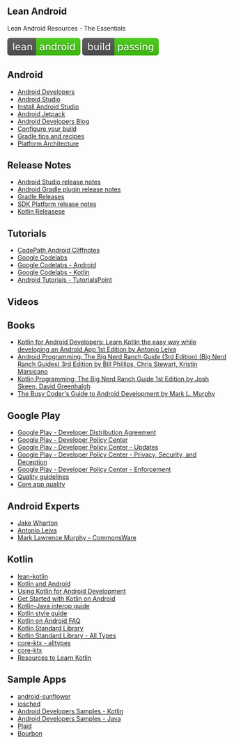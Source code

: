 Lean Android
--
Lean Android Resources - The Essentials

![Lean Android](lean-android.svg) ![Build Passing](build-passing.svg)

Android
---
- [Android Developers](https://developer.android.com)
- [Android Studio](https://developer.android.com/studio/)
- [Install Android Studio](https://developer.android.com/studio/install)
- [Android Jetpack](https://developer.android.com/jetpack)
- [Android Developers Blog](https://android-developers.googleblog.com/)
- [Configure your build](https://developer.android.com/studio/build/)
- [Gradle tips and recipes](https://developer.android.com/studio/build/gradle-tips)
- [Platform Architecture](https://developer.android.com/guide/platform/)

Release Notes
---
- [Android Studio release notes](https://developer.android.com/studio/releases/)
- [Android Gradle plugin release notes
](https://developer.android.com/studio/releases/gradle-plugin)
- [Gradle Releases](https://gradle.org/releases/)
- [SDK Platform release notes](https://developer.android.com/studio/releases/platforms)
- [Kotlin Releasese](https://blog.jetbrains.com/kotlin/category/releases/)

Tutorials
---
- [CodePath Android Cliffnotes](https://guides.codepath.com/android)
- [Google Codelabs](https://codelabs.developers.google.com/)
- [Google Codelabs - Android](https://codelabs.developers.google.com/?cat=Android)
- [Google Codelabs - Kotlin](https://codelabs.developers.google.com/?cat=Kotlin)
- [Android Tutorials - TutorialsPoint](https://www.tutorialspoint.com/android/index.htm)

Videos
---

Books
---
- [Kotlin for Android Developers: Learn Kotlin the easy way while developing an Android App 1st Edition by Antonio Leiva](https://www.amazon.com/Kotlin-Android-Developers-Learn-developing/dp/1530075610)
- [Android Programming: The Big Nerd Ranch Guide (3rd Edition) (Big Nerd Ranch Guides) 3rd Edition by Bill Phillips, Chris Stewart, Kristin Marsicano](https://www.amazon.com/gp/product/0134706056/)
- [Kotlin Programming: The Big Nerd Ranch Guide 1st Edition by Josh Skeen, David Greenhalgh](https://www.amazon.com/Kotlin-Programming-Nerd-Ranch-Guide/dp/0135161630)
- [The Busy Coder's Guide to Android Development by Mark L. Murphy](https://commonsware.com/Android/)

Google Play
---
- [Google Play - Developer Distribution Agreement](https://play.google.com/intl/ALL_uk/about/developer-distribution-agreement.html)
- [Google Play - Developer Policy Center](https://play.google.com/about/developer-content-policy/)
- [Google Play - Developer Policy Center - Updates](https://play.google.com/about/updates-resources/updates/)
- [Google Play - Developer Policy Center - Privacy, Security, and Deception](https://play.google.com/about/privacy-security-deception/)
- [Google Play - Developer Policy Center - Enforcement](https://play.google.com/about/enforcement/)
- [Quality guidelines](https://developer.android.com/docs/quality-guidelines/)
- [Core app quality](https://developer.android.com/docs/quality-guidelines/core-app-quality)

Android Experts
---
- [Jake Wharton](https://jakewharton.com/)
- [Antonio Leiva](https://antonioleiva.com/)
- [Mark Lawrence Murphy - CommonsWare](https://commonsware.com/)

Kotlin
---
- [lean-kotlin](https://github.com/tunjos/lean-kotlin)
- [Kotlin and Android](https://developer.android.com/kotlin/)
- [Using Kotlin for Android Development](https://kotlinlang.org/docs/reference/android-overview.html)
- [Get Started with Kotlin on Android
](https://developer.android.com/kotlin/get-started)
- [Kotlin-Java interop guide](https://developer.android.com/kotlin/interop)
- [Kotlin style guide](https://developer.android.com/kotlin/style-guide)
- [Kotlin on Android FAQ](https://developer.android.com/kotlin/faq)
- [Kotlin Standard Library](https://kotlinlang.org/api/latest/jvm/stdlib/index.html)
- [Kotlin Standard Library - All Types](https://kotlinlang.org/api/latest/jvm/stdlib/alltypes/index.html)
- [core-ktx - alltypes](https://android.github.io/android-ktx/core-ktx/alltypes/index.html)
- [core-ktx](https://android.github.io/android-ktx/core-ktx/index.html)
- [Resources to Learn Kotlin](https://developer.android.com/kotlin/resources)

Sample Apps
---
- [android-sunflower](https://github.com/googlesamples/android-sunflower)
- [iosched](https://github.com/google/iosched)
- [Android Developers Samples - Kotlin](https://developer.android.com/samples/?language=kotlin)
- [Android Developers Samples - Java](https://developer.android.com/samples/?language=java)
- [Plaid](https://github.com/nickbutcher/plaid)
- [Bourbon](https://github.com/hitherejoe/Bourbon)
